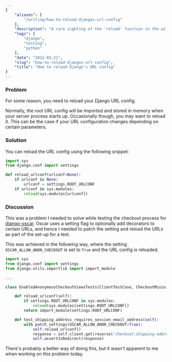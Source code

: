 ```yaml
---
{
    "aliases": [
        "/writing/how-to-reload-djangos-url-config"
    ],
    "description": "A rare sighting of the 'reload' function in the wild",
    "tags": [
        "django",
        "testing",
        "python"
    ],
    "date": "2012-03-21",
    "slug": "how-to-reload-djangos-url-config",
    "title": "How to reload Django's URL config"
}
---
```



### Problem

For some reason, you need to reload your Django URL config.

Normally, the root URL config will be imported and stored in memory when
your server process starts up. Occasionally though, you may want to
reload it. This can be the case if your URL configuration changes
depending on certain parameters.

### Solution

You can reload the URL config using the following snippet:

``` python
import sys
from django.conf import settings

def reload_urlconf(urlconf=None):
    if urlconf is None:
        urlconf = settings.ROOT_URLCONF
    if urlconf in sys.modules:
        reload(sys.modules[urlconf])
```

### Discussion

This was a problem I needed to solve while testing the checkout process
for [django-oscar](https://github.com/tangentlabs/django-oscar). Oscar
uses a setting flag to optionally add decorators to certain URLs, and
hence I needed to patch the setting and reload the URLs as part of the
set-up for a test.

This was achieved in the following way, where the setting
`OSCAR_ALLOW_ANON_CHECKOUT` is set to `True` and the URL config is
reloaded.

``` python
import sys
from django.conf import settings
from django.utils.importlib import import_module

...

class EnabledAnonymousCheckoutViewsTests(ClientTestCase, CheckoutMixin):

    def reload_urlconf(self):
        if settings.ROOT_URLCONF in sys.modules:
            reload(sys.modules[settings.ROOT_URLCONF])
        return import_module(settings.ROOT_URLCONF)

    def test_shipping_address_requires_session_email_address(self):
        with patch_settings(OSCAR_ALLOW_ANON_CHECKOUT=True):
            self.reload_urlconf()
            response = self.client.get(reverse('checkout:shipping-address'))
            self.assertIsRedirect(response)
```

There's probably a better way of doing this, but it wasn't apparent to
me when working on this problem today.
